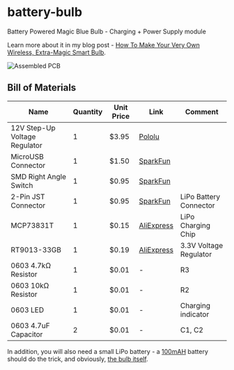 # battery-bulb

Battery Powered Magic Blue Bulb - Charging + Power Supply module

Learn more about it in my blog post - [How To Make Your Very Own Wireless, Extra-Magic Smart Bulb](https://medium.com/@urish/how-to-make-your-very-own-wireless-extra-magic-smart-bulb-bb40b4e3a726).

![Assembled PCB](https://cdn-images-1.medium.com/max/800/1*CuC-2DO55WOBuMfLo1Ed4w.png)

## Bill of Materials

| Name | Quantity | Unit Price | Link | Comment |
|-------------------------------------|----------|-------|---------------------------------------------------------------------------------------------------------------------------------------------------------------------|--------------------|
| 12V Step-Up Voltage Regulator | 1 | $3.95 | [Pololu](https://www.pololu.com/product/2117) | |
| MicroUSB Connector | 1 | $1.50 | [SparkFun](https://www.sparkfun.com/products/8533) |  |
| SMD Right Angle Switch | 1 | $0.95 | [SparkFun](https://www.sparkfun.com/products/10860) |  |
| 2-Pin JST Connector | 1 | $0.95 | [SparkFun](https://www.sparkfun.com/products/9914) | LiPo Battery Connector |
| MCP73831T | 1 | $0.15 | [AliExpress](https://www.aliexpress.com/item/10PCS-MCP73831T-2ACI-OT-SOT23-5-MCP73831T-2ACI-SOT-MCP73831T-MCP73831-SMD-free-shipping/32714249253.html) | LiPo Charging Chip  |
| RT9013-33GB | 1 | $0.19 | [AliExpress](https://www.aliexpress.com/item/RT9013-33GB-RT9013-33PB-3-3V-SOT23-5-imports-Original-New-NFTXKJ/32467674180.html) | 3.3V Voltage Regulator |
| 0603 4.7kΩ Resistor | 1 | $0.01 | - | R3 |
| 0603 10kΩ Resistor | 1 | $0.01 | - |  R2 |
| 0603 LED | 1 | $0.01 | -  | Charging indicator |
| 0603 4.7uF Capacitor | 2 | $0.01 | - | C1, C2

In addition, you will also need a small LiPo battery - a [100mAH](https://www.adafruit.com/product/1570) battery should do the trick, and obviously, [the bulb itself](https://www.gearbest.com/smart-light-bulb/pp_230349.html).
